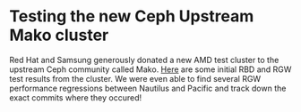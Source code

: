 # Testing the new Ceph Upstream Mako cluster

Red Hat and Samsung generously donated a new AMD test cluster to the upstream Ceph community called Mako.  [Here](https://docs.google.com/spreadsheets/d/18WqVGdO_JxVWyboktK6N6raqSJZWBEyN2F4QOg29cqA/edit?usp=sharing) are some initial RBD and RGW test results from the cluster.  We were even able to find several RGW performance regressions between Nautilus and Pacific and track down the exact commits where they occured!
